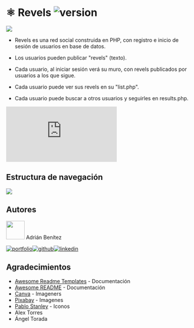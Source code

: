 # ⚛️ Revels ![version](https://img.shields.io/badge/version-0.1-blue.svg)

![](https://snipboard.io/SLDhQC.jpg)

- Revels es una red social construida en PHP, con registro e inicio de sesión de usuarios en base de datos.

- Los usuarios pueden publicar "revels" (texto).

- Cada usuario, al iniciar sesión verá su muro, con revels publicados por usuarios a los que sigue.

- Cada usuario puede ver sus revels en su "list.php".

- Cada usuario puede buscar a otros usuarios y seguirles en results.php.


![Guia de estilo](https://github.com/adriib38/revels/blob/main/ESTILO.md)

## Estructura de navegación

![](https://snipboard.io/RJXo21.jpg)

## Autores

<img src="https://avatars.dicebear.com/api/adventurer/adrianbenitez.svg?b=%232e3436" width="50px"> Adrián Benítez

[![portfolio](https://img.shields.io/badge/mi_portfolio-34D399?style=for-the-badge&logo=ko-fi&logoColor=white)](https://adrianbenitez.vercel.app/)[![github](https://img.shields.io/badge/github-000?style=for-the-badge&logo=github&logoColor=white)](https://github.com/adriib38)[![linkedin](https://img.shields.io/badge/linkedin-0A66C2?style=for-the-badge&logo=linkedin&logoColor=white)](https://www.linkedin.com/in/adrián-bntz) 


## Agradecimientos

 - [Awesome Readme Templates](https://awesomeopensource.com/project/elangosundar/awesome-README-templates) - Documentación
 - [Awesome README](https://github.com/matiassingers/awesome-readme) - Documentación
 - [Canva](https://www.canva.com/) - Imageners
 - [Pixabay](https://pixabay.com/) - Imagenes
 - [Pablo Stanley](https://avataaars.com/) - Iconos
 - Alex Torres
 - Ángel Torada
 
